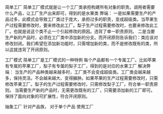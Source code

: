

简单工厂
    简单工厂模式就是让一个工厂类承担构建所有对象的职责。调用者需要什么产品，让工厂生产出来即可，得到的是水果类
    弊端：
        一是如果需要生产的产品过多，此模式会导致工厂类过于庞大，承担过多的职责，变成超级类。当苹果生产过程需要修改时，要来修改此工厂。梨子生产过程需要修改时，也要来修改此工厂。也就是说这个类不止一个引起修改的原因。违背了单一职责原则。
        二是当要生产新的产品时，必须在工厂类中添加新的分支。而开闭原则告诉我们：类应该对修改封闭。我们希望在添加新功能时，只需增加新的类，而不是修改既有的类，所以这就违背了开闭原则。


工厂模式
    简单工厂是工厂模式的一种特例
    每个产品都有一个专属工厂。比如苹果有专属的苹果工厂，梨子有专属的梨子工厂，得到的是对应的水果工厂
    解决弊端：
        当生产的产品种类越来越多时，工厂类不会变成超级类。工厂类会越来越多，保持灵活。不会越来越大、变得臃肿。如果苹果的生产过程需要修改时，只需修改苹果工厂。梨子的生产过程需要修改时，只需修改梨子工厂。符合单一职责原则。
        当需要生产新的产品时，无需更改既有的工厂，只需要添加新的工厂即可。保持了面向对象的可扩展性，符合开闭原则。


抽象工厂
    针对产品族，
    对于单个产品 使用工厂